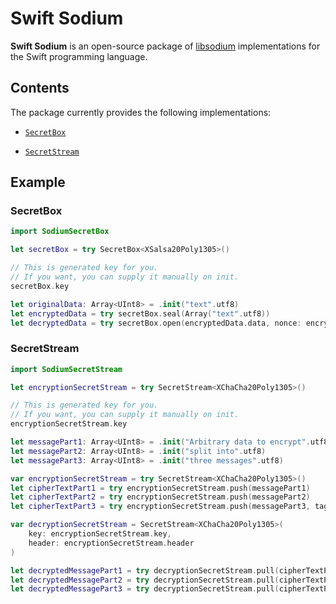 # Swift Sodium

**Swift Sodium** is an open-source package of [libsodium][libsodium] implementations for the Swift programming language.

[libsodium]: https://libsodium.org

## Contents

The package currently provides the following implementations:

- [`SecretBox`][SecretBox]

- [`SecretStream`][SecretStream]

[SecretBox]: Sources/SodiumSecretBox
[SecretStream]: Sources/SodiumSecretStream

## Example

### SecretBox

```swift
import SodiumSecretBox

let secretBox = try SecretBox<XSalsa20Poly1305>()

// This is generated key for you.
// If you want, you can supply it manually on init.
secretBox.key 

let originalData: Array<UInt8> = .init("text".utf8)
let encryptedData = try secretBox.seal(Array("text".utf8))
let decryptedData = try secretBox.open(encryptedData.data, nonce: encryptedData.nonce)
```

### SecretStream

```swift
import SodiumSecretStream

let encryptionSecretStream = try SecretStream<XChaCha20Poly1305>()

// This is generated key for you.
// If you want, you can supply it manually on init.
encryptionSecretStream.key

let messagePart1: Array<UInt8> = .init("Arbitrary data to encrypt".utf8)
let messagePart2: Array<UInt8> = .init("split into".utf8)
let messagePart3: Array<UInt8> = .init("three messages".utf8)

var encryptionSecretStream = try SecretStream<XChaCha20Poly1305>()
let cipherTextPart1 = try encryptionSecretStream.push(messagePart1)
let cipherTextPart2 = try encryptionSecretStream.push(messagePart2)
let cipherTextPart3 = try encryptionSecretStream.push(messagePart3, tag: .final)

var decryptionSecretStream = SecretStream<XChaCha20Poly1305>(
    key: encryptionSecretStream.key,
    header: encryptionSecretStream.header
)

let decryptedMessagePart1 = try decryptionSecretStream.pull(cipherTextPart1)
let decryptedMessagePart2 = try decryptionSecretStream.pull(cipherTextPart2)
let decryptedMessagePart3 = try decryptionSecretStream.pull(cipherTextPart3)
```
